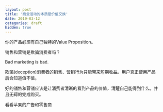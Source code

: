 ```yaml
---
layout: post
title: '商业活动的本质是价值交换'
date: 2019-03-12
categories: draft
hidden: true
---
```


你的产品必须有自己独特的Value Proposition。

销售和营销是欺骗消费者吗？

Bad marketing is bad.

欺骗(deception)消费者的销售、营销行为只能带来短期收益。用户真正使用产品后会知道值不值。

好的销售和营销应该是让消费者清晰的看到产品的价值，清楚自己能得到什么。并且无碍的完成购买。

看看苹果的广告和零售商
